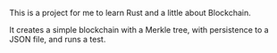 This is a project for me to learn Rust and a little about Blockchain.

It creates a simple blockchain with a Merkle tree, with persistence to a JSON file, and runs a test.
